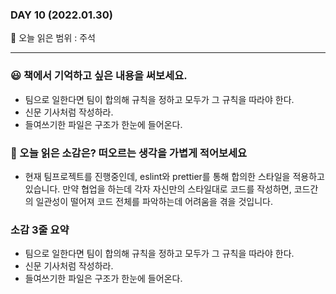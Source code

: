### DAY 10 (2022.01.30)

🔖 오늘 읽은 범위 : 주석

---

### 😃 책에서 기억하고 싶은 내용을 써보세요.

- 팀으로 일한다면 팀이 합의해 규칙을 정하고 모두가 그 규칙을 따라야 한다.
- 신문 기사처럼 작성하라.
- 들여쓰기한 파일은 구조가 한눈에 들어온다.

### 🤔 오늘 읽은 소감은? 떠오르는 생각을 가볍게 적어보세요

- 현재 팀프로젝트를 진행중인데, eslint와 prettier를 통해 합의한 스타일을 적용하고 있습니다. 만약 협업을 하는데 각자 자신만의 스타일대로 코드를 작성하면, 코드간의 일관성이 떨어져 코드 전체를 파악하는데 어려움을 겪을 것입니다.

### 소감 3줄 요약

- 팀으로 일한다면 팀이 합의해 규칙을 정하고 모두가 그 규칙을 따라야 한다.
- 신문 기사처럼 작성하라.
- 들여쓰기한 파일은 구조가 한눈에 들어온다.
